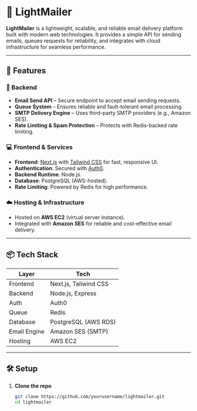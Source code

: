 # 📧 LightMailer

**LightMailer** is a lightweight, scalable, and reliable email delivery platform built with modern web technologies. It provides a simple API for sending emails, queues requests for reliability, and integrates with cloud infrastructure for seamless performance.

---

## 🚀 Features

### 🔧 Backend

- **Email Send API** – Secure endpoint to accept email sending requests.
- **Queue System** – Ensures reliable and fault-tolerant email processing.
- **SMTP Delivery Engine** – Uses third-party SMTP providers (e.g., Amazon SES).
- **Rate Limiting & Spam Protection** – Protects with Redis-backed rate limiting.

### 💻 Frontend & Services

- **Frontend**: [Next.js](https://nextjs.org/) with [Tailwind CSS](https://tailwindcss.com/) for fast, responsive UI.
- **Authentication**: Secured with [Auth0](https://auth0.com/).
- **Backend Runtime**: Node.js.
- **Database**: PostgreSQL (AWS-hosted).
- **Rate Limiting**: Powered by Redis for high performance.

### ☁️ Hosting & Infrastructure

- Hosted on **AWS EC2** (virtual server instance).
- Integrated with **Amazon SES** for reliable and cost-effective email delivery.

---

## 📦 Tech Stack

| Layer        | Tech                  |
| ------------ | --------------------- |
| Frontend     | Next.js, Tailwind CSS |
| Backend      | Node.js, Express      |
| Auth         | Auth0                 |
| Queue        | Redis                 |
| Database     | PostgreSQL (AWS RDS)  |
| Email Engine | Amazon SES (SMTP)     |
| Hosting      | AWS EC2               |

---

## 🛠 Setup

1. **Clone the repo**
   ```bash
   git clone https://github.com/yourusername/lightmailer.git
   cd lightmailer
   ```
